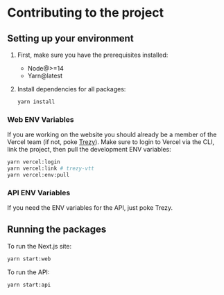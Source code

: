 # Contributing to the project

## Setting up your environment

1. First, make sure you have the prerequisites installed:
    * Node@>=14
    * Yarn@latest

1. Install dependencies for all packages:
    ```bash
    yarn install
    ```

### Web ENV Variables

If you are working on the website you should already be a member of the Vercel team (if not, poke [Trezy](https://github.com/trezy)). Make sure to login to Vercel via the CLI, link the project, then pull the development ENV variables:

```bash
yarn vercel:login
yarn vercel:link # trezy-vtt
yarn vercel:env:pull
```

### API ENV Variables

If you need the ENV variables for the API, just poke Trezy.

## Running the packages

To run the Next.js site:
```bash
yarn start:web
```

To run the API:
```bash
yarn start:api
```
